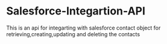 # Salesforce-Integartion-API
This is an api for integarting with salesforce contact object for retrieving,creating,updating and deleting the contacts
